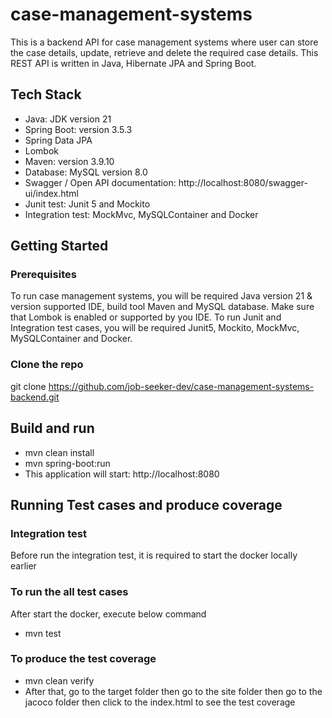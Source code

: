 # case-management-systems
This is a backend API for case management systems where user 
can store the case details, update, retrieve and delete the 
required case details. This REST API is written in Java, 
Hibernate JPA and Spring Boot.

## Tech Stack
- Java: JDK version 21
- Spring Boot: version 3.5.3
- Spring Data JPA
- Lombok
- Maven: version 3.9.10
- Database: MySQL version 8.0
- Swagger / Open API documentation: http://localhost:8080/swagger-ui/index.html
- Junit test: Junit 5 and Mockito
- Integration test: MockMvc, MySQLContainer and Docker

## Getting Started

### Prerequisites
To run case management systems, you will be required Java version 21 
& version supported IDE, build tool Maven and MySQL database. Make 
sure that Lombok is enabled or supported by you IDE. To run Junit 
and Integration test cases, you will be required Junit5, Mockito, 
MockMvc, MySQLContainer and Docker. 

### Clone the repo
git clone https://github.com/job-seeker-dev/case-management-systems-backend.git

## Build and run
- mvn clean install 
- mvn spring-boot:run
- This application will start: http://localhost:8080

## Running Test cases and produce coverage

### Integration test
Before run the integration test, it is required to start the docker
locally earlier

### To run the all test cases
After start the docker, execute below command
- mvn test

### To produce the test coverage
- mvn clean verify
- After that, go to the target folder then go to the site folder then 
go to the jacoco folder then click to the index.html to see the 
test coverage 
